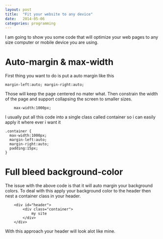 ```yaml
---
layout: post
title:  "Fit your website to any device"
date:   2014-05-06
categories: programming
---
```



I am going to show you some code that will optimize your web pages to any size computer or mobile device you are using.

# Auto-margin & max-width

First thing you want to do is put a auto margin like this

    margin-left:auto; margin-right:auto; 

Those will keep the page centered no mater what. Then constrain the width of the page and support collapsing the screen to smaller sizes.

        max-width:1000px;
 

I usually put all this code into a single class called container so i can easily apply it where ever i want it

    .container {
      max-width:1000px;
      margin-left:auto;
      margin-right:auto;
      padding:15px;
    }

# Full bleed background-color

The issue with the above code is that it will auto margin your background colors. To deal with this apply your background color to the header then nest a container class in your header.

    	<div id="header">
            <div class="container">
                my site
            </div>
        </div> 

With this approach your header will look alot like mine.